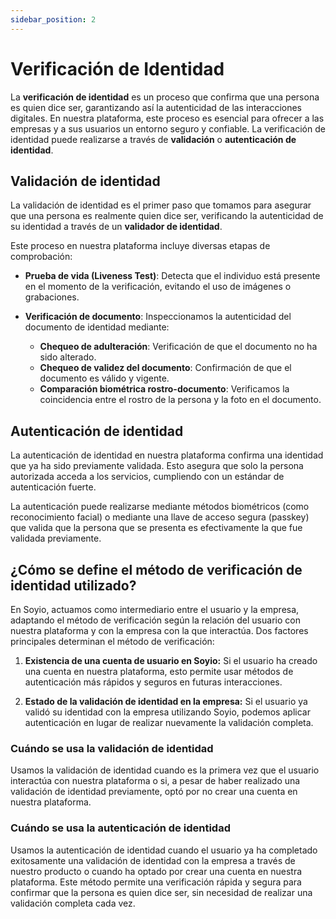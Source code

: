 ```yaml
---
sidebar_position: 2
---
```


# Verificación de Identidad

La **verificación de identidad** es un proceso que confirma que una persona es quien dice ser, garantizando así la autenticidad de las interacciones digitales. En nuestra plataforma, este proceso es esencial para ofrecer a las empresas y a sus usuarios un entorno seguro y confiable. La verificación de identidad puede realizarse a través de **validación** o **autenticación de identidad**.

## Validación de identidad

La validación de identidad es el primer paso que tomamos para asegurar que una persona es realmente quien dice ser, verificando la autenticidad de su identidad a través de un **validador de identidad**.

Este proceso en nuestra plataforma incluye diversas etapas de comprobación:

- **Prueba de vida (Liveness Test)**: Detecta que el individuo está presente en el momento de la verificación, evitando el uso de imágenes o grabaciones.

- **Verificación de documento**: Inspeccionamos la autenticidad del documento de identidad mediante:
  - **Chequeo de adulteración**: Verificación de que el documento no ha sido alterado.
  - **Chequeo de validez del documento**: Confirmación de que el documento es válido y vigente.
  - **Comparación biométrica rostro-documento**: Verificamos la coincidencia entre el rostro de la persona y la foto en el documento.

## Autenticación de identidad

La autenticación de identidad en nuestra plataforma confirma una identidad que ya ha sido previamente validada. Esto asegura que solo la persona autorizada acceda a los servicios, cumpliendo con un estándar de autenticación fuerte.

La autenticación puede realizarse mediante métodos biométricos (como reconocimiento facial) o mediante una llave de acceso segura (passkey) que valida que la persona que se presenta es efectivamente la que fue validada previamente.

## ¿Cómo se define el método de verificación de identidad utilizado?

En Soyio, actuamos como intermediario entre el usuario y la empresa, adaptando el método de verificación según la relación del usuario con nuestra plataforma y con la empresa con la que interactúa. Dos factores principales determinan el método de verificación:

1. **Existencia de una cuenta de usuario en Soyio:** Si el usuario ha creado una cuenta en nuestra plataforma, esto permite usar métodos de autenticación más rápidos y seguros en futuras interacciones.

2. **Estado de la validación de identidad en la empresa:** Si el usuario ya validó su identidad con la empresa utilizando Soyio, podemos aplicar autenticación en lugar de realizar nuevamente la validación completa.

### Cuándo se usa la validación de identidad

Usamos la validación de identidad cuando es la primera vez que el usuario interactúa con nuestra plataforma o si, a pesar de haber realizado una validación de identidad previamente, optó por no crear una cuenta en nuestra plataforma.

### Cuándo se usa la autenticación de identidad

Usamos la autenticación de identidad cuando el usuario ya ha completado exitosamente una validación de identidad con la empresa a través de nuestro producto o cuando ha optado por crear una cuenta en nuestra plataforma. Este método permite una verificación rápida y segura para confirmar que la persona es quien dice ser, sin necesidad de realizar una validación completa cada vez.